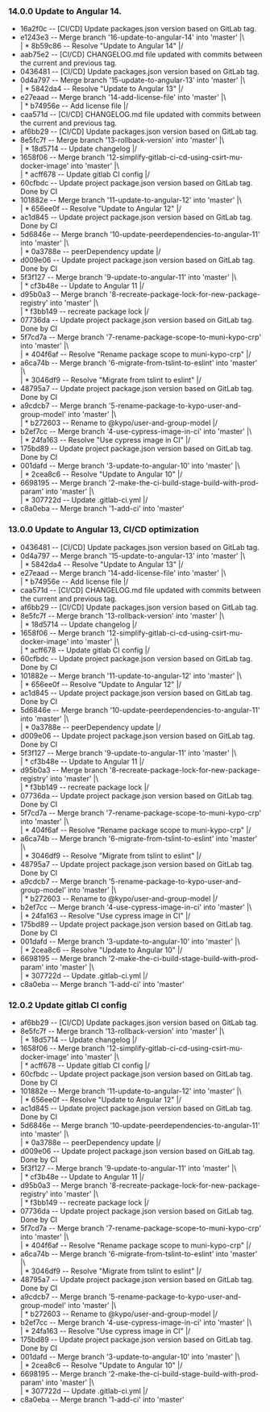 ### 14.0.0 Update to Angular 14.
* 16a2f0c -- [CI/CD] Update packages.json version based on GitLab tag.
*   e1243e3 -- Merge branch '16-update-to-angular-14' into 'master'
|\  
| * 8b59c86 -- Resolve "Update to Angular 14"
|/  
* aab75e2 -- [CI/CD] CHANGELOG.md file updated with commits between the current and previous tag.
* 0436481 -- [CI/CD] Update packages.json version based on GitLab tag.
*   0d4a797 -- Merge branch '15-update-to-angular-13' into 'master'
|\  
| * 5842da4 -- Resolve "Update to Angular 13"
|/  
*   e27eaad -- Merge branch '14-add-license-file' into 'master'
|\  
| * b74956e -- Add license file
|/  
* caa571d -- [CI/CD] CHANGELOG.md file updated with commits between the current and previous tag.
* af6bb29 -- [CI/CD] Update packages.json version based on GitLab tag.
*   8e5fc7f -- Merge branch '13-rollback-version' into 'master'
|\  
| * 18d5714 -- Update changelog
|/  
*   1658f06 -- Merge branch '12-simplify-gitlab-ci-cd-using-csirt-mu-docker-image' into 'master'
|\  
| * acff678 -- Update gitlab CI config
|/  
* 60cfbdc -- Update project package.json version based on GitLab tag. Done by CI
*   101882e -- Merge branch '11-update-to-angular-12' into 'master'
|\  
| * 656ee0f -- Resolve "Update to Angular 12"
|/  
* ac1d845 -- Update project package.json version based on GitLab tag. Done by CI
*   5d6846e -- Merge branch '10-update-peerdependencies-to-angular-11' into 'master'
|\  
| * 0a3788e -- peerDependency update
|/  
* d009e06 -- Update project package.json version based on GitLab tag. Done by CI
*   5f3f127 -- Merge branch '9-update-to-angular-11' into 'master'
|\  
| * cf3b48e -- Update to Angular 11
|/  
*   d95b0a3 -- Merge branch '8-recreate-package-lock-for-new-package-registry' into 'master'
|\  
| * f3bb149 -- recreate package lock
|/  
* 07736da -- Update project package.json version based on GitLab tag. Done by CI
*   5f7cd7a -- Merge branch '7-rename-package-scope-to-muni-kypo-crp' into 'master'
|\  
| * 404f6af -- Resolve "Rename package scope to muni-kypo-crp"
|/  
*   a6ca74b -- Merge branch '6-migrate-from-tslint-to-eslint' into 'master'
|\  
| * 3046df9 -- Resolve "Migrate from tslint to eslint"
|/  
* 48795a7 -- Update project package.json version based on GitLab tag. Done by CI
*   a9cdcb7 -- Merge branch '5-rename-package-to-kypo-user-and-group-model' into 'master'
|\  
| * b272603 -- Rename to @kypo/user-and-group-model
|/  
*   b2ef7cc -- Merge branch '4-use-cypress-image-in-ci' into 'master'
|\  
| * 24fa163 -- Resolve "Use cypress image in CI"
|/  
* 175bd89 -- Update project package.json version based on GitLab tag. Done by CI
*   001dafd -- Merge branch '3-update-to-angular-10' into 'master'
|\  
| * 2cea8c6 -- Resolve "Update to Angular 10"
|/  
*   6698195 -- Merge branch '2-make-the-ci-build-stage-build-with-prod-param' into 'master'
|\  
| * 307722d -- Update .gitlab-ci.yml
|/  
* c8a0eba -- Merge branch '1-add-ci' into 'master'
### 13.0.0 Update to Angular 13, CI/CD optimization
* 0436481 -- [CI/CD] Update packages.json version based on GitLab tag.
*   0d4a797 -- Merge branch '15-update-to-angular-13' into 'master'
|\  
| * 5842da4 -- Resolve "Update to Angular 13"
|/  
*   e27eaad -- Merge branch '14-add-license-file' into 'master'
|\  
| * b74956e -- Add license file
|/  
* caa571d -- [CI/CD] CHANGELOG.md file updated with commits between the current and previous tag.
* af6bb29 -- [CI/CD] Update packages.json version based on GitLab tag.
*   8e5fc7f -- Merge branch '13-rollback-version' into 'master'
|\  
| * 18d5714 -- Update changelog
|/  
*   1658f06 -- Merge branch '12-simplify-gitlab-ci-cd-using-csirt-mu-docker-image' into 'master'
|\  
| * acff678 -- Update gitlab CI config
|/  
* 60cfbdc -- Update project package.json version based on GitLab tag. Done by CI
*   101882e -- Merge branch '11-update-to-angular-12' into 'master'
|\  
| * 656ee0f -- Resolve "Update to Angular 12"
|/  
* ac1d845 -- Update project package.json version based on GitLab tag. Done by CI
*   5d6846e -- Merge branch '10-update-peerdependencies-to-angular-11' into 'master'
|\  
| * 0a3788e -- peerDependency update
|/  
* d009e06 -- Update project package.json version based on GitLab tag. Done by CI
*   5f3f127 -- Merge branch '9-update-to-angular-11' into 'master'
|\  
| * cf3b48e -- Update to Angular 11
|/  
*   d95b0a3 -- Merge branch '8-recreate-package-lock-for-new-package-registry' into 'master'
|\  
| * f3bb149 -- recreate package lock
|/  
* 07736da -- Update project package.json version based on GitLab tag. Done by CI
*   5f7cd7a -- Merge branch '7-rename-package-scope-to-muni-kypo-crp' into 'master'
|\  
| * 404f6af -- Resolve "Rename package scope to muni-kypo-crp"
|/  
*   a6ca74b -- Merge branch '6-migrate-from-tslint-to-eslint' into 'master'
|\  
| * 3046df9 -- Resolve "Migrate from tslint to eslint"
|/  
* 48795a7 -- Update project package.json version based on GitLab tag. Done by CI
*   a9cdcb7 -- Merge branch '5-rename-package-to-kypo-user-and-group-model' into 'master'
|\  
| * b272603 -- Rename to @kypo/user-and-group-model
|/  
*   b2ef7cc -- Merge branch '4-use-cypress-image-in-ci' into 'master'
|\  
| * 24fa163 -- Resolve "Use cypress image in CI"
|/  
* 175bd89 -- Update project package.json version based on GitLab tag. Done by CI
*   001dafd -- Merge branch '3-update-to-angular-10' into 'master'
|\  
| * 2cea8c6 -- Resolve "Update to Angular 10"
|/  
*   6698195 -- Merge branch '2-make-the-ci-build-stage-build-with-prod-param' into 'master'
|\  
| * 307722d -- Update .gitlab-ci.yml
|/  
* c8a0eba -- Merge branch '1-add-ci' into 'master'
### 12.0.2 Update gitlab CI config
* af6bb29 -- [CI/CD] Update packages.json version based on GitLab tag.
*   8e5fc7f -- Merge branch '13-rollback-version' into 'master'
|\  
| * 18d5714 -- Update changelog
|/  
*   1658f06 -- Merge branch '12-simplify-gitlab-ci-cd-using-csirt-mu-docker-image' into 'master'
|\  
| * acff678 -- Update gitlab CI config
|/  
* 60cfbdc -- Update project package.json version based on GitLab tag. Done by CI
*   101882e -- Merge branch '11-update-to-angular-12' into 'master'
|\  
| * 656ee0f -- Resolve "Update to Angular 12"
|/  
* ac1d845 -- Update project package.json version based on GitLab tag. Done by CI
*   5d6846e -- Merge branch '10-update-peerdependencies-to-angular-11' into 'master'
|\  
| * 0a3788e -- peerDependency update
|/  
* d009e06 -- Update project package.json version based on GitLab tag. Done by CI
*   5f3f127 -- Merge branch '9-update-to-angular-11' into 'master'
|\  
| * cf3b48e -- Update to Angular 11
|/  
*   d95b0a3 -- Merge branch '8-recreate-package-lock-for-new-package-registry' into 'master'
|\  
| * f3bb149 -- recreate package lock
|/  
* 07736da -- Update project package.json version based on GitLab tag. Done by CI
*   5f7cd7a -- Merge branch '7-rename-package-scope-to-muni-kypo-crp' into 'master'
|\  
| * 404f6af -- Resolve "Rename package scope to muni-kypo-crp"
|/  
*   a6ca74b -- Merge branch '6-migrate-from-tslint-to-eslint' into 'master'
|\  
| * 3046df9 -- Resolve "Migrate from tslint to eslint"
|/  
* 48795a7 -- Update project package.json version based on GitLab tag. Done by CI
*   a9cdcb7 -- Merge branch '5-rename-package-to-kypo-user-and-group-model' into 'master'
|\  
| * b272603 -- Rename to @kypo/user-and-group-model
|/  
*   b2ef7cc -- Merge branch '4-use-cypress-image-in-ci' into 'master'
|\  
| * 24fa163 -- Resolve "Use cypress image in CI"
|/  
* 175bd89 -- Update project package.json version based on GitLab tag. Done by CI
*   001dafd -- Merge branch '3-update-to-angular-10' into 'master'
|\  
| * 2cea8c6 -- Resolve "Update to Angular 10"
|/  
*   6698195 -- Merge branch '2-make-the-ci-build-stage-build-with-prod-param' into 'master'
|\  
| * 307722d -- Update .gitlab-ci.yml
|/  
* c8a0eba -- Merge branch '1-add-ci' into 'master'

